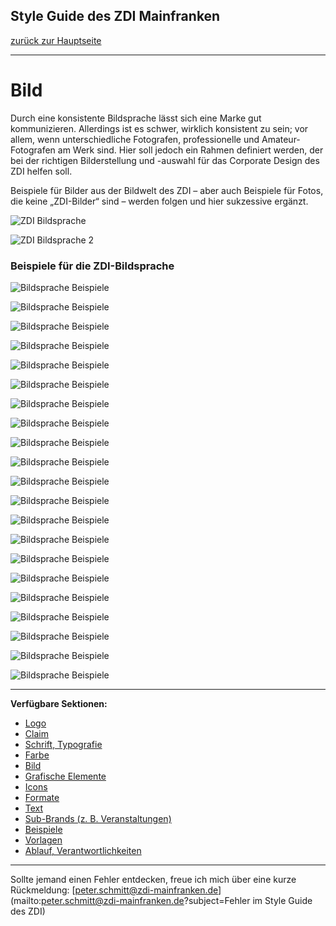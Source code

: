 ## Style Guide des ZDI Mainfranken
[zurück zur Hauptseite](Readme.md)

---

# Bild
Durch eine konsistente Bildsprache lässt sich eine Marke gut kommunizieren. Allerdings ist es schwer, wirklich konsistent zu sein; vor allem, wenn unterschiedliche Fotografen, professionelle und Amateur-Fotografen am Werk sind. Hier soll jedoch ein Rahmen definiert werden, der bei der richtigen Bilderstellung und -auswahl für das Corporate Design des ZDI helfen soll.  

Beispiele für Bilder aus der Bildwelt des ZDI – aber auch Beispiele für Fotos, die keine „ZDI-Bilder“ sind – werden folgen und hier sukzessive ergänzt.  

![ZDI Bildsprache](/images/ZDI-Bildsprache.png)

![ZDI Bildsprache 2](/images/ZDI-Bildsprache-2.png)

### Beispiele für die ZDI-Bildsprache

![Bildsprache Beispiele](/images/Bildsprache-01.png)

![Bildsprache Beispiele](/images/Bildsprache-02.png)

![Bildsprache Beispiele](/images/Bildsprache-03.png)

![Bildsprache Beispiele](/images/Bildsprache-04.png)

![Bildsprache Beispiele](/images/Bildsprache-05.png)

![Bildsprache Beispiele](/images/Bildsprache-06.png)

![Bildsprache Beispiele](/images/Bildsprache-07.png)

![Bildsprache Beispiele](/images/Bildsprache-08.png)

![Bildsprache Beispiele](/images/Bildsprache-09.png)

![Bildsprache Beispiele](/images/Bildsprache-10.png)

![Bildsprache Beispiele](/images/Bildsprache-11.png)

![Bildsprache Beispiele](/images/Bildsprache-12.png)

![Bildsprache Beispiele](/images/Bildsprache-13.png)

![Bildsprache Beispiele](/images/Bildsprache-14.png)

![Bildsprache Beispiele](/images/Bildsprache-15.png)

![Bildsprache Beispiele](/images/Bildsprache-16.png)

![Bildsprache Beispiele](/images/Bildsprache-17.png)

![Bildsprache Beispiele](/images/Bildsprache-18.png)

![Bildsprache Beispiele](/images/Bildsprache-19.png)

![Bildsprache Beispiele](/images/Bildsprache-20.png)

![Bildsprache Beispiele](/images/Bildsprache-21.png)


---

**Verfügbare Sektionen:**

* [Logo](Logo.md)
* [Claim](Claim.md)
* [Schrift, Typografie](Schrift_Typografie.md)
* [Farbe](Farbe.md)
* [Bild](Bild.md)
* [Grafische Elemente](Grafische_Elemente.md)
* [Icons](Icons.md)
* [Formate](Formate.md)
* [Text](Text.md)
* [Sub-Brands (z. B. Veranstaltungen)](Subbrands_zB_Veranstaltungen.md)
* [Beispiele](Beispiele.md)
* [Vorlagen](Vorlagen.md)
* [Ablauf, Verantwortlichkeiten](Ablauf_Verantwortlichkeiten.md)


---

Sollte jemand einen Fehler entdecken, freue ich mich über eine kurze Rückmeldung: [peter.schmitt@zdi-mainfranken.de](mailto:peter.schmitt@zdi-mainfranken.de?subject=Fehler im Style Guide des ZDI)